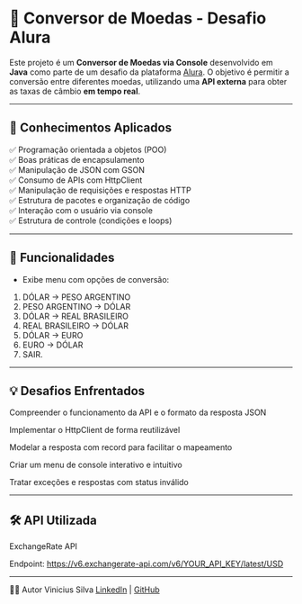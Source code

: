# 💱 Conversor de Moedas - Desafio Alura

Este projeto é um **Conversor de Moedas via Console** desenvolvido em **Java** como parte de um desafio da plataforma [Alura](https://www.alura.com.br/). O objetivo é permitir a conversão entre diferentes moedas, utilizando uma **API externa** para obter as taxas de câmbio **em tempo real**.

---

## 🧠 Conhecimentos Aplicados

✅ Programação orientada a objetos (POO)  
✅ Boas práticas de encapsulamento  
✅ Manipulação de JSON com GSON  
✅ Consumo de APIs com HttpClient  
✅ Manipulação de requisições e respostas HTTP  
✅ Estrutura de pacotes e organização de código  
✅ Interação com o usuário via console  
✅ Estrutura de controle (condições e loops)

---

## 📌 Funcionalidades

- Exibe menu com opções de conversão:
1) DÓLAR -> PESO ARGENTINO
2) PESO ARGENTINO -> DÓLAR
3) DÓLAR -> REAL BRASILEIRO
4) REAL BRASILEIRO -> DÓLAR
5) DÓLAR -> EURO
6) EURO -> DÓLAR
7) SAIR.

---

## 💡 Desafios Enfrentados
Compreender o funcionamento da API e o formato da resposta JSON

Implementar o HttpClient de forma reutilizável

Modelar a resposta com record para facilitar o mapeamento

Criar um menu de console interativo e intuitivo

Tratar exceções e respostas com status inválido

---

## 🛠️ API Utilizada
ExchangeRate API

Endpoint: https://v6.exchangerate-api.com/v6/YOUR_API_KEY/latest/USD

---

🧑‍💻 Autor
Vinicius Silva
[LinkedIn](https://www.linkedin.com/in/vinnisv) | [GitHub](https://github.com/vinnisv)
